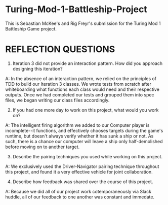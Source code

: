 # Turing-Mod-1-Battleship-Project

This is Sebastian McKee's and Rig Freyr's submission for the Turing Mod 1 Battleship Game project.

REFLECTION QUESTIONS
====================================


1. Iteration 3 did not provide an interaction pattern. How did you approach designing this iteration? 

A: In the absence of an interaction pattern, we relied on the principles of TDD to build our Iteration 3 classes. We wrote tests from scratch after whiteboarding what functions each class would need and their respective outputs. Once we had completed our tests and grouped them into spec files, we began writing our class files accordingly.

2. If you had one more day to work on this project, what would you work on?

A: The intelligent firing algorithm we added to our Computer player is incomplete--it functions, and effectively chooses targets during the game's runtime, but doesn't always verify whether it has sunk a ship or not. As such, there is a chance our computer will leave a ship only half-demolished before moving on to another target.

3. Describe the pairing techniques you used while working on this project.

A: We exclusively used the Driver-Navigator pairing technique throughout this project, and found it a very effective vehicle for joint collaboration.

4. Describe how feedback was shared over the course of this project.

A: Because we did all of our project work cotemporaneously via Slack huddle, all of our feedback to one another was constant and immedate. 
